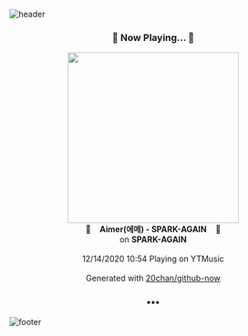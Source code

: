 ![header](https://capsule-render.vercel.app/api?type=wave&height=170&section=header&text=Hi.%20I'm%20SHIFT&fontColor=090707&fontAlignX=45&fontAlignY=65&fontSize=100)

<h3 align="center">🎵 Now Playing... 🎵</h3>
<p align="center">
  <a href="https://music.youtube.com/channel/UC_gksw7NEueO_u3lPL372hA">
    <img width="300" src="https://lh3.googleusercontent.com/zCZo0qw6NIk6FLiw28u1zHo6zu_LeGaRL600pK5C3rx3PggWCW7C0xfKX6bKUnscAPDIYMXr6g7GaoalmA">
  </a>
  <br>
  🎵&nbsp&nbsp&nbsp <b>Aimer(에메) - SPARK-AGAIN</b> &nbsp&nbsp&nbsp🎵
  <br>
  on <b>SPARK-AGAIN</b>
  
  <br />
  <br />
  12/14/2020 10:54 Playing on YTMusic
  <br />
  <br />
  Generated with <a href="https://github.com/20chan/github-now">20chan/github-now</a>
</p>

<h3 align="center">•••</h3>

![footer](https://capsule-render.vercel.app/api?type=wave&height=150&section=footer)
